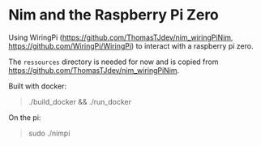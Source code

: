 # Nim and the Raspberry Pi Zero

Using WiringPi (https://github.com/ThomasTJdev/nim_wiringPiNim, https://github.com/WiringPi/WiringPi) to interact with a raspberry pi zero.

The `ressources` directory is needed for now and is copied from https://github.com/ThomasTJdev/nim_wiringPiNim.

Built with docker:

> ./build_docker && ./run_docker

On the pi:

> sudo ./nimpi
